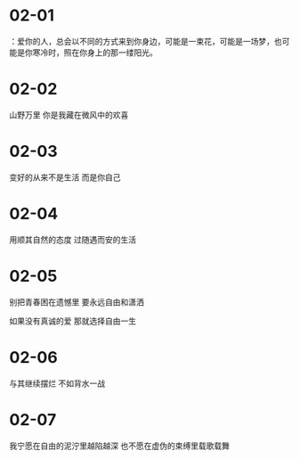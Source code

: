 # 02-01

：爱你的人，总会以不同的方式来到你身边，可能是一束花，可能是一场梦，也可能是你寒冷时，照在你身上的那一缕阳光。

# 02-02

山野万里 你是我藏在微风中的欢喜

# 02-03

变好的从来不是生活 而是你自己

# 02-04

用顺其自然的态度 过随遇而安的生活

# 02-05

别把青春困在遗憾里 要永远自由和潇洒

如果没有真诚的爱 那就选择自由一生

# 02-06

与其继续摆烂 不如背水一战

# 02-07

我宁愿在自由的泥泞里越陷越深 也不愿在虚伪的束缚里载歌载舞